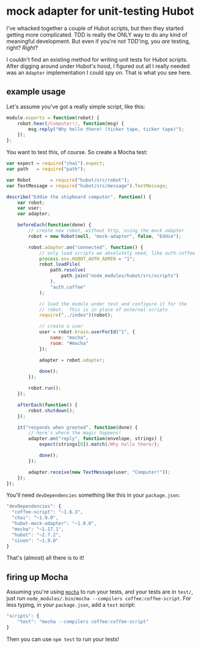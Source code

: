 # mock adapter for unit-testing Hubot

I've whacked together a couple of Hubot scripts, but then they started getting
more complicated.  TDD is really the ONLY way to do any kind of meaningful
development.  But even if you're not TDD'ing, you *are* testing, right?
_Right_?

I couldn't find an existing method for writing unit tests for Hubot scripts.
After digging around under Hubot's hood, I figured out all I really needed was
an `Adapter` implementation I could spy on.  That is what you see here.


## example usage

Let's assume you've got a really simple script, like this:

```js
module.exports = function(robot) {
    robot.hear(/Computer!/, function(msg) {
        msg.reply("Why hello there! (ticker tape, ticker tape)");
    });
};
```

You want to test this, of course.  So create a Mocha test:


```js    
var expect = require("chai").expect;
var path   = require("path");

var Robot       = require("hubot/src/robot");
var TextMessage = require("hubot/src/message").TextMessage;

describe("Eddie the shipboard computer", function() {
    var robot;
    var user;
    var adapter;

    beforeEach(function(done) {
        // create new robot, without http, using the mock adapter
        robot = new Robot(null, "mock-adapter", false, "Eddie");

        robot.adapter.on("connected", function() {
            // only load scripts we absolutely need, like auth.coffee
            process.env.HUBOT_AUTH_ADMIN = "1";
            robot.loadFile(
                path.resolve(
                    path.join("node_modules/hubot/src/scripts")
                ),
                "auth.coffee"
            );

            // load the module under test and configure it for the
            // robot.  This is in place of external-scripts
            require("../index")(robot);

            // create a user
            user = robot.brain.userForId("1", {
                name: "mocha",
                room: "#mocha"
            });

            adapter = robot.adapter;
                
            done();
        });

        robot.run();
    });

    afterEach(function() {
        robot.shutdown();
    });

    it("responds when greeted", function(done) {
        // here's where the magic happens!
        adapter.on("reply", function(envelope, strings) {
            expect(strings[0]).match(/Why hello there/);

            done();
        });

        adapter.receive(new TextMessage(user, "Computer!"));
    });
});
```

You'll need `devDependencies` something like this in your `package.json`:

```js
"devDependencies": {
  "coffee-script": "~1.6.3",
  "chai": "~1.9.0",
  "hubot-mock-adapter": "~1.0.0",
  "mocha": "~1.17.1",
  "hubot": "~2.7.2",
  "sinon": "~1.9.0"
}
```

That's (almost) all there is to it!

## firing up Mocha

Assuming you're using [`mocha`][mocha] to run your tests, and your
tests are in `test/`, just run `node_modules/.bin/mocha --compilers coffee:coffee-script`.
For less typing, in your `package.json`, add a `test` script:

```js
"scripts": {
    "test": "mocha --compilers coffee:coffee-script"
}
```

Then you can use `npm test` to run your tests!

[mocha]: https://github.com/mhevery/jasmine-node

